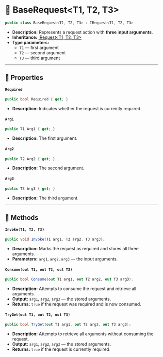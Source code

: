 # 🧩 BaseRequest&lt;T1, T2, T3&gt;

```csharp
public class BaseRequest<T1, T2, T3> : IRequest<T1, T2, T3>
```

- **Description:** Represents a request action with <b>three input arguments</b>.
- **Inheritance:** [IRequest&lt;T1, T2, T3&gt;](IRequest%603.md)
- **Type parameters:**
    - `T1` — first argument
    - `T2` — second argument
    - `T3` — third argument

---

## 🔑 Properties

#### `Required`

```csharp
public bool Required { get; }
```

- **Description:** Indicates whether the request is currently required.

#### `Arg1`

```csharp
public T1 Arg1 { get; }
```

- **Description:** The first argument.

#### `Arg2`

```csharp
public T2 Arg2 { get; }
```

- **Description:** The second argument.

#### `Arg3`

```csharp
public T3 Arg3 { get; }
```

- **Description:** The third argument.

---

## 🏹 Methods

#### `Invoke(T1, T2, T3)`

```csharp
public void Invoke(T1 arg1, T2 arg2, T3 arg3);
```

- **Description:** Marks the request as required and stores all three arguments.
- **Parameters:** `arg1`, `arg2`, `arg3` — the input arguments.

#### `Consume(out T1, out T2, out T3)`

```csharp
public bool Consume(out T1 arg1, out T2 arg2, out T3 arg3);
```

- **Description:** Attempts to consume the request and retrieve all arguments.
- **Output:** `arg1`, `arg2`, `arg3` — the stored arguments.
- **Returns:** `true` if the request was required and is now consumed.

#### `TryGet(out T1, out T2, out T3)`

```csharp
public bool TryGet(out T1 arg1, out T2 arg2, out T3 arg3);
```

- **Description:** Attempts to retrieve all arguments without consuming the request.
- **Output:** `arg1`, `arg2`, `arg3` — the stored arguments.
- **Returns:** `true` if the request is currently required.